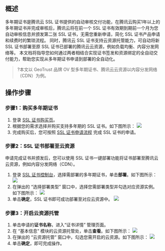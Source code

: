 ## 概述
多年期证书是腾讯云 SSL 证书提供的自动审核交付功能，在腾讯云购买1年以上的多年期证书并完成审核后，腾讯云将在前一个 SSL 证书有效期到期前一个月为您自动审核信息并颁发第二张 SSL 证书，无需您重新申请，简化 SSL 证书产品申请和续费时的繁琐流程。
同时，腾讯云 SSL 证书支持云资源托管能力，可自动将新 SSL 证书部署至原 SSL 证书已部署的腾讯云云资源，例如负载均衡、内容分发网络等。
本文档将指导您如何通过两者相结合实现证书签发和资源绑定的全自动交付能力，帮助您实现从多年期证书申请到部署的全自动化。

>?本文以 GeoTrust 品牌 OV 型多年期证书、腾讯云云资源以内容分发网络（CDN）为例。
>
## 操作步骤
### 步骤1：购买多年期证书
1. 登录 [SSL 证书购买页](https://buy.cloud.tencent.com/ssl?fromSource=ssl)。
2. 根据您的需求选择并购买支持多年期的 SSL 证书。如下图所示：
![](https://qcloudimg.tencent-cloud.cn/raw/7ff9f88fab2c51c611fbc1fd378f594c.png)
3. 完成购买后，您可按照 [SSL 证书申请流程](https://cloud.tencent.com/document/product/400/43473) 完成 SSL 证书的申请。

### 步骤2：SSL 证书部署至云资源
申请完成证书并颁发后，您可以使用 SSL 证书一键部署功能将证书部署至腾讯云云资源，例如内容分发网络（CDN）。
1. 登录 [SSL 证书控制台](https://console.cloud.tencent.com/ssl)，选择需部署的多年期证书，单击**部署**。如下图所示：
![](https://qcloudimg.tencent-cloud.cn/raw/36cd3a92978ffc05b0647e4b6d622681.png)
2. 在弹出的 “选择部署类型” 窗口中，选择您需部署类型并勾选对应资源实例。如下图所示：
![](https://qcloudimg.tencent-cloud.cn/raw/2c336f46ef87327a15a2f5ce4704f2a6.png)
3. 单击**确定**，SSL 证书即可成功部署至对应云资源中。
![](https://qcloudimg.tencent-cloud.cn/raw/77fce0b5d823f10344be406857fa5b14.png)

### 步骤3：开启云资源托管
1. 单击申请的**证书名称**，进入“证书详情” 管理页面。
2. 在 “基本信息” 模块的云资源托管处，单击**查看**。如下图所示：
![](https://qcloudimg.tencent-cloud.cn/raw/2b129f96eaa24f4eeb795e5a8df27585.png)
3. 在弹出的 “云资源托管” 窗口中，勾选您需开启的云资源。如下图所示：
![](https://qcloudimg.tencent-cloud.cn/raw/14523ac4ea26d737a354f1c60bb8d1d3.png)
4. 单击**确定**，即可完成操作。
















